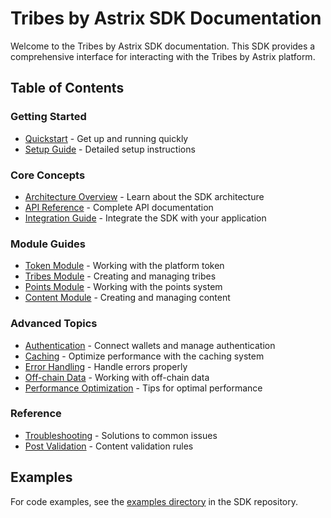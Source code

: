 # Tribes by Astrix SDK Documentation

Welcome to the Tribes by Astrix SDK documentation. This SDK provides a comprehensive interface for interacting with the Tribes by Astrix platform.

## Table of Contents

### Getting Started
- [Quickstart](./quickstart.md) - Get up and running quickly
- [Setup Guide](./setup.md) - Detailed setup instructions

### Core Concepts
- [Architecture Overview](./architecture.md) - Learn about the SDK architecture
- [API Reference](./API.md) - Complete API documentation
- [Integration Guide](./Integration.md) - Integrate the SDK with your application

### Module Guides
- [Token Module](./guides/token.md) - Working with the platform token
- [Tribes Module](./guides/tribes.md) - Creating and managing tribes
- [Points Module](./guides/points.md) - Working with the points system
- [Content Module](./guides/content.md) - Creating and managing content

### Advanced Topics
- [Authentication](./guides/authentication.md) - Connect wallets and manage authentication
- [Caching](./guides/caching.md) - Optimize performance with the caching system
- [Error Handling](./guides/error-handling.md) - Handle errors properly
- [Off-chain Data](./guides/offchain-data.md) - Working with off-chain data
- [Performance Optimization](./guides/performance.md) - Tips for optimal performance

### Reference
- [Troubleshooting](./TROUBLESHOOTING.md) - Solutions to common issues
- [Post Validation](./POST_VALIDATION.md) - Content validation rules

## Examples

For code examples, see the [examples directory](../examples/) in the SDK repository. 